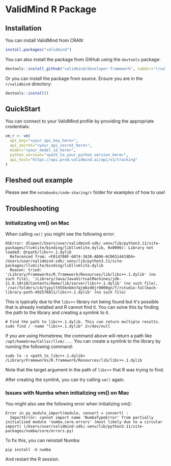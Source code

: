 # ValidMind R Package

## Installation

You can install ValidMind from CRAN:

```r
install.packages("validmind")
```

You can also install the package from GitHub using the `devtools` package:

```r
devtools::install_github("validmind/developer-framework", subdir="r/validmind")
```

Or you can install the package from source. Ensure you are in the `r/validmind` directory:

```r
devtools::install()
```

## QuickStart

You can connect to your ValidMind profile by providing the appropriate credentials:

```r
vm_r <- vm(
  api_key="<your_api_key_here>",
  api_secret="<your_api_secret_here>",
  model="<your_model_id_here>",
  python_version="<path_to_your_python_version_here>",
  api_host="https://api.prod.validmind.ai/api/v1/tracking"
)
```

## Fleshed out example

Please see the `notebooks/code-sharing/r` folder for examples of how to use!

## Troubleshooting

### Initializating vm() on Mac

When calling `vm()` you might see the following error:

```
OSError: dlopen(/Users/user/validmind-sdk/.venv/lib/python3.11/site-packages/llvmlite/binding/libllvmlite.dylib, 0x0006): Library not loaded: @rpath/libc++.1.dylib
  Referenced from: <F814708F-6874-3A38-AD06-6C06514419D4> /Users/user/validmind-sdk/.venv/lib/python3.11/site-packages/llvmlite/binding/libllvmlite.dylib
  Reason: tried: '/Library/Frameworks/R.framework/Resources/lib/libc++.1.dylib' (no such file), '/Library/Java/JavaVirtualMachines/jdk-11.0.18+10/Contents/Home/lib/server/libc++.1.dylib' (no such file), '/var/folders/c4/typylth55knbkn7qjm8zd0jr0000gn/T/rstudio-fallback-library-path-492576811/libc++.1.dylib' (no such file)
```

This is typically due to the `libc++` library not being found but it's possible that is already installed and R cannot find it. You can solve this by finding the path to the library and creating a symlink to it.

```
# Find the path to libc++.1.dylib. This can return multiple results.
sudo find / -name "libc++.1.dylib" 2>/dev/null
```

If you are using Homebrew, the command above will return a path like `/opt/homebrew/Cellar/llvm/...`. You can create a symlink to the library by running the following command:

```
sudo ln -s <path_to_libc++.1.dylib> /Library/Frameworks/R.framework/Resources/lib/libc++.1.dylib
```

Note that the target argument in the path of `libc++` that R was trying to find.

After creating the symlink, you can try calling `vm()` again.

### Issues with Numba when initializing vm() on Mac

You might also see the following error when initializing vm():

```
Error in py_module_import(module, convert = convert) :
  ImportError: cannot import name 'NumbaTypeError' from partially initialized module 'numba.core.errors' (most likely due to a circular import) (/Users/user/validmind-sdk/.venv/lib/python3.11/site-packages/numba/core/errors.py)
```

To fix this, you can reinstall Numba:

```
pip install -U numba
```

And restart the R session.
